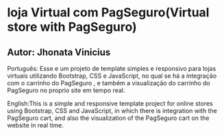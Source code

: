 # loja Virtual com PagSeguro(Virtual store with PagSeguro) 
## Autor: Jhonata Vinicius 
Português: Esse e um projeto de template simples e responsivo para lojas virtuais utilizando Bootstrap, CSS e JavaScript, no qual se há a integração com o carrinho do PagSeguro , e também a visualização do carrinho do PagSeguro no proprio site em tempo real.

English:This is a simple and responsive template project for online stores using Bootstrap, CSS and JavaScript, in which there is integration with the PagSeguro cart, and also the visualization of the PagSeguro cart on the website in real time.

